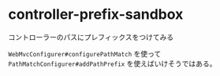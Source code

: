 # controller-prefix-sandbox

コントローラーのパスにプレフィックスをつけてみる

`WebMvcConfigurer#configurePathMatch` を使って `PathMatchConfigurer#addPathPrefix` を使えばいけそうではある。
